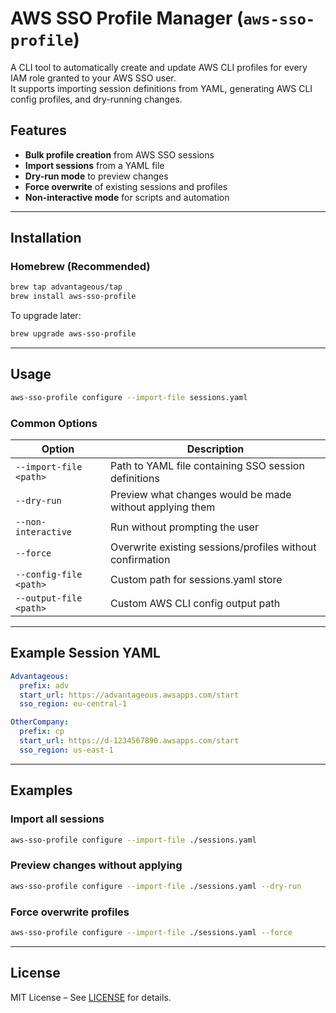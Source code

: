# AWS SSO Profile Manager (`aws-sso-profile`)

A CLI tool to automatically create and update AWS CLI profiles for every IAM role granted to your AWS SSO user.  
It supports importing session definitions from YAML, generating AWS CLI config profiles, and dry-running changes.

## Features

- **Bulk profile creation** from AWS SSO sessions
- **Import sessions** from a YAML file
- **Dry-run mode** to preview changes
- **Force overwrite** of existing sessions and profiles
- **Non-interactive mode** for scripts and automation

---

## Installation

### Homebrew (Recommended)

```bash
brew tap advantageous/tap
brew install aws-sso-profile
```

To upgrade later:
```bash
brew upgrade aws-sso-profile
```

---

## Usage

```bash
aws-sso-profile configure --import-file sessions.yaml
```

### Common Options

| Option | Description |
|--------|-------------|
| `--import-file <path>` | Path to YAML file containing SSO session definitions |
| `--dry-run` | Preview what changes would be made without applying them |
| `--non-interactive` | Run without prompting the user |
| `--force` | Overwrite existing sessions/profiles without confirmation |
| `--config-file <path>` | Custom path for sessions.yaml store |
| `--output-file <path>` | Custom AWS CLI config output path |

---

## Example Session YAML

```yaml
Advantageous:
  prefix: adv
  start_url: https://advantageous.awsapps.com/start
  sso_region: eu-central-1

OtherCompany:
  prefix: cp
  start_url: https://d-1234567890.awsapps.com/start
  sso_region: us-east-1
```

---

## Examples

### Import all sessions
```bash
aws-sso-profile configure --import-file ./sessions.yaml
```

### Preview changes without applying
```bash
aws-sso-profile configure --import-file ./sessions.yaml --dry-run
```

### Force overwrite profiles
```bash
aws-sso-profile configure --import-file ./sessions.yaml --force
```

---

## License
MIT License – See [LICENSE](LICENSE) for details.
